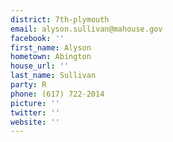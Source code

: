 ```yaml
---
district: 7th-plymouth
email: alyson.sullivan@mahouse.gov
facebook: ''
first_name: Alyson
hometown: Abington
house_url: ''
last_name: Sullivan
party: R
phone: (617) 722-2014
picture: ''
twitter: ''
website: ''
---
```

